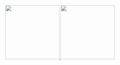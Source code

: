 <div>
	<a href="https://guihgdias.github.io/linkskills/">
		<img height="170rem" src="https://github-readme-stats.vercel.app/api?username=guihgdias&theme=midnight-purple&show_icons=true"/>
		<img height="170rem" src="https://github-readme-stats.vercel.app/api/top-langs/?username=guihgdias&layout=compact&theme=midnight-purple"/>
	</a>
</div>
